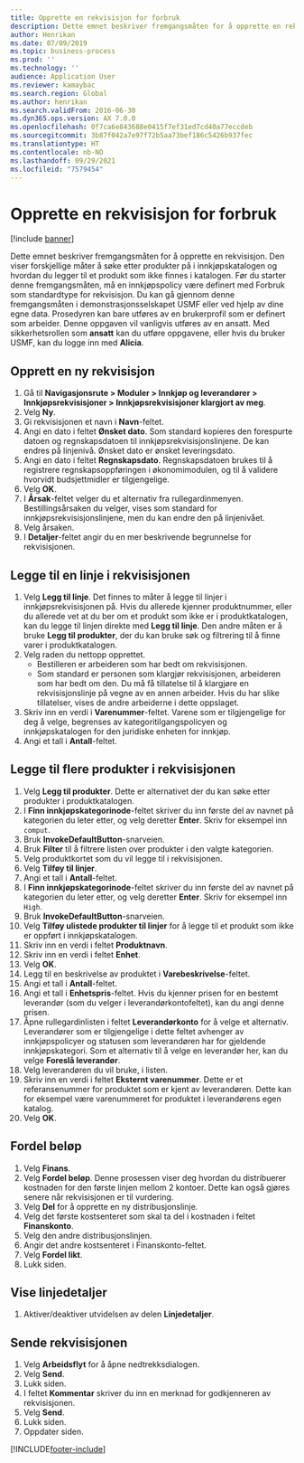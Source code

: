 ```yaml
---
title: Opprette en rekvisisjon for forbruk
description: Dette emnet beskriver fremgangsmåten for å opprette en rekvisisjon.
author: Henrikan
ms.date: 07/09/2019
ms.topic: business-process
ms.prod: ''
ms.technology: ''
audience: Application User
ms.reviewer: kamaybac
ms.search.region: Global
ms.author: henrikan
ms.search.validFrom: 2016-06-30
ms.dyn365.ops.version: AX 7.0.0
ms.openlocfilehash: 0f7ca6e843688e0415f7ef31ed7cd40a77eccdeb
ms.sourcegitcommit: 3b87f042a7e97f72b5aa73bef186c5426b937fec
ms.translationtype: HT
ms.contentlocale: nb-NO
ms.lasthandoff: 09/29/2021
ms.locfileid: "7579454"
---
```

# <a name="create-a-requisition-for-consumption"></a>Opprette en rekvisisjon for forbruk

[!include [banner](../../includes/banner.md)]

Dette emnet beskriver fremgangsmåten for å opprette en rekvisisjon. Den viser forskjellige måter å søke etter produkter på i innkjøpskatalogen og hvordan du legger til et produkt som ikke finnes i katalogen. Før du starter denne fremgangsmåten, må en innkjøpspolicy være definert med Forbruk som standardtype for rekvisisjon. Du kan gå gjennom denne fremgangsmåten i demonstrasjonsselskapet USMF eller ved hjelp av dine egne data. Prosedyren kan bare utføres av en brukerprofil som er definert som arbeider. Denne oppgaven vil vanligvis utføres av en ansatt. Med sikkerhetsrollen som **ansatt** kan du utføre oppgavene, eller hvis du bruker USMF, kan du logge inn med **Alicia**.


## <a name="create-a-new-requisition"></a>Opprett en ny rekvisisjon
1. Gå til **Navigasjonsrute > Moduler > Innkjøp og leverandører > Innkjøpsrekvisisjoner > Innkjøpsrekvisisjoner klargjort av meg**.
2. Velg **Ny**.
3. Gi rekvisisjonen et navn i **Navn**-feltet.
4. Angi en dato i feltet **Ønsket dato**. Som standard kopieres den forespurte datoen og regnskapsdatoen til innkjøpsrekvisisjonslinjene. De kan endres på linjenivå. Ønsket dato er ønsket leveringsdato.  
5. Angi en dato i feltet **Regnskapsdato**. Regnskapsdatoen brukes til å registrere regnskapsoppføringen i økonomimodulen, og til å validere hvorvidt budsjettmidler er tilgjengelige.  
6. Velg **OK**.
7. I **Årsak**-feltet velger du et alternativ fra rullegardinmenyen. Bestillingsårsaken du velger, vises som standard for innkjøpsrekvisisjonslinjene, men du kan endre den på linjenivået.  
8. Velg årsaken.
9. I **Detaljer**-feltet angir du en mer beskrivende begrunnelse for rekvisisjonen.

## <a name="add-a-line-to-the-requisition"></a>Legge til en linje i rekvisisjonen
1. Velg **Legg til linje**. Det finnes to måter å legge til linjer i innkjøpsrekvisisjonen på. Hvis du allerede kjenner produktnummer, eller du allerede vet at du ber om et produkt som ikke er i produktkatalogen, kan du legge til linjen direkte med **Legg til linje**. Den andre måten er å bruke **Legg til produkter**, der du kan bruke søk og filtrering til å finne varer i produktkatalogen.    
2. Velg raden du nettopp opprettet.
    - Bestilleren er arbeideren som har bedt om rekvisisjonen.   
    - Som standard er personen som klargjør rekvisisjonen, arbeideren som har bedt om den. Du må få tillatelse til å klargjøre en rekvisisjonslinje på vegne av en annen arbeider. Hvis du har slike tillatelser, vises de andre arbeiderne i dette oppslaget.  
3. Skriv inn en verdi i **Varenummer**-feltet. Varene som er tilgjengelige for deg å velge, begrenses av kategoritilgangspolicyen og innkjøpskatalogen for den juridiske enheten for innkjøp.   
4. Angi et tall i **Antall**-feltet.

## <a name="add-more-products-to-the-requisition"></a>Legge til flere produkter i rekvisisjonen
1. Velg **Legg til produkter**. Dette er alternativet der du kan søke etter produkter i produktkatalogen.    
2. I **Finn innkjøpskategorinode**-feltet skriver du inn første del av navnet på kategorien du leter etter, og velg deretter **Enter**. Skriv for eksempel inn `comput`.  
3. Bruk **InvokeDefaultButton**-snarveien.
4. Bruk **Filter** til å filtrere listen over produkter i den valgte kategorien.
5. Velg produktkortet som du vil legge til i rekvisisjonen.
6. Velg **Tilføy til linjer**.
7. Angi et tall i **Antall**-feltet.
8. I **Finn innkjøpskategorinode**-feltet skriver du inn første del av navnet på kategorien du leter etter, og velg deretter **Enter**. Skriv for eksempel inn `High`.  
9. Bruk **InvokeDefaultButton**-snarveien.
10. Velg **Tilføy ulistede produkter til linjer** for å legge til et produkt som ikke er oppført i innkjøpskatalogen.
11. Skriv inn en verdi i feltet **Produktnavn**.
12. Skriv inn en verdi i feltet **Enhet**.
13. Velg **OK**.
14. Legg til en beskrivelse av produktet i **Varebeskrivelse**-feltet.
15. Angi et tall i **Antall**-feltet.
16. Angi et tall i **Enhetspris**-feltet. Hvis du kjenner prisen for en bestemt leverandør (som du velger i leverandørkontofeltet), kan du angi denne prisen.   
17. Åpne rullegardinlisten i feltet **Leverandørkonto** for å velge et alternativ. Leverandører som er tilgjengelige i dette feltet avhenger av innkjøpspolicyer og statusen som leverandøren har for gjeldende innkjøpskategori. Som et alternativ til å velge en leverandør her, kan du velge **Foreslå leverandør**.    
18. Velg leverandøren du vil bruke, i listen.
19. Skriv inn en verdi i feltet **Eksternt varenummer**. Dette er et referansenummer for produktet som er kjent av leverandøren. Dette kan for eksempel være varenummeret for produktet i leverandørens egen katalog.  
20. Velg **OK**.

## <a name="distribute-amounts"></a>Fordel beløp
1. Velg **Finans**.
2. Velg **Fordel beløp**. Denne prosessen viser deg hvordan du distribuerer kostnaden for den første linjen mellom 2 kontoer. Dette kan også gjøres senere når rekvisisjonen er til vurdering.  
3. Velg **Del** for å opprette en ny distribusjonslinje.
4. Velg det første kostsenteret som skal ta del i kostnaden i feltet **Finanskonto**.
5. Velg den andre distribusjonslinjen.
6. Angir det andre kostsenteret i Finanskonto-feltet.
7. Velg **Fordel likt**.
8. Lukk siden.

## <a name="view-line-details"></a>Vise linjedetaljer
1. Aktiver/deaktiver utvidelsen av delen **Linjedetaljer**.

## <a name="submit-the-requisition"></a>Sende rekvisisjonen
1. Velg **Arbeidsflyt** for å åpne nedtrekksdialogen.
2. Velg **Send**.
3. Lukk siden.
4. I feltet **Kommentar** skriver du inn en merknad for godkjenneren av rekvisisjonen.
5. Velg **Send**.
6. Lukk siden.
7. Oppdater siden.



[!INCLUDE[footer-include](../../../includes/footer-banner.md)]